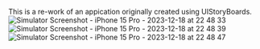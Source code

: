 This is a re-work of an appication originally created using UIStoryBoards. 
![Simulator Screenshot - iPhone 15 Pro - 2023-12-18 at 22 48 33](https://github.com/creative-gregory/CatergoriesApp-InClass5/assets/66806458/b646a1f6-cc35-476d-85bc-aff3a8a3129d)
![Simulator Screenshot - iPhone 15 Pro - 2023-12-18 at 22 48 39](https://github.com/creative-gregory/CatergoriesApp-InClass5/assets/66806458/b46d4094-9763-4ad3-8930-aaed26cbaf5e)
![Simulator Screenshot - iPhone 15 Pro - 2023-12-18 at 22 48 47](https://github.com/creative-gregory/CatergoriesApp-InClass5/assets/66806458/5ab4b936-d6b0-4870-87e2-efd7b8bd38bc)
